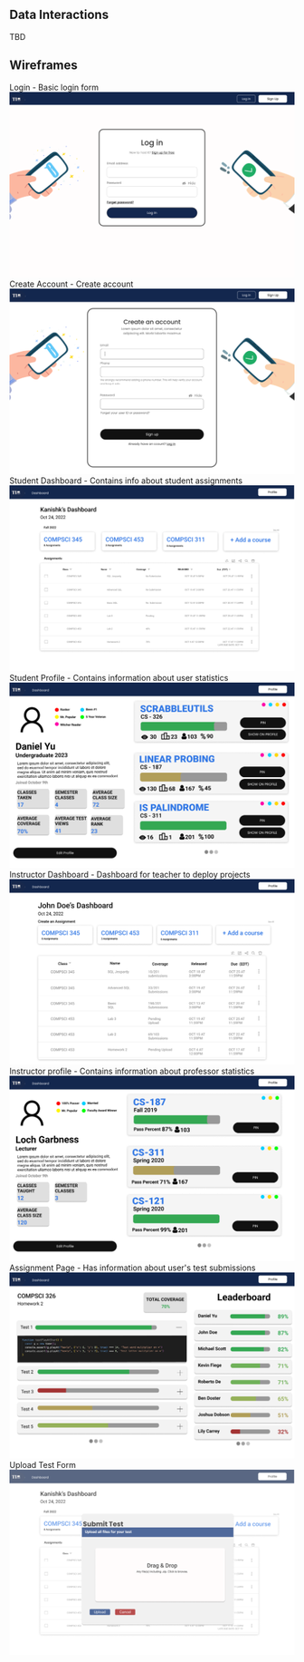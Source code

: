 ## Data Interactions
TBD

## Wireframes
Login - Basic login form
![login](wireframes/Login%20Page.png)
Create Account - Create account
![createacc](wireframes/Create%20an%20Account.png)
Student Dashboard - Contains info about student assignments
![sdash](wireframes/Student%20Dashboard.png)
Student Profile - Contains information about user statistics
![sprofile](wireframes/Student%20Profile.png)
Instructor Dashboard - Dashboard for teacher to deploy projects
![idash](wireframes/Instructor%20Dashboardv3.png)
Instructor profile - Contains information about professor statistics
![iprofile](wireframes/Instructor%20Profile2.png)
Assignment Page - Has information about user's test submissions
![ap](wireframes/Assignment%20Page.png)
Upload Test Form 
![utf](wireframes/Upload%20Test%20Form.png)
